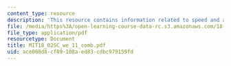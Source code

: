 ```yaml
---
content_type: resource
description: 'This resource contains information related to speed and arc length. '
file: /media/https%3A/open-learning-course-data-rc.s3.amazonaws.com/18-02sc-multivariable-calculus-fall-2010/ace008d8cf89108aed83cdbc979159fd_MIT18_02SC_we_11_comb.pdf
file_type: application/pdf
resourcetype: Document
title: MIT18_02SC_we_11_comb.pdf
uid: ace008d8-cf89-108a-ed83-cdbc979159fd
---
```

